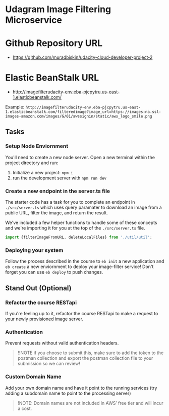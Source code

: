 # Udagram Image Filtering Microservice

# Github Repository URL
- https://github.com/muradbiskin/udacity-cloud-developer-project-2

# Elastic BeanStalk URL
- http://imagefilterudacity-env.eba-pjcpytru.us-east-1.elasticbeanstalk.com/

Example: `http://imagefilterudacity-env.eba-pjcpytru.us-east-1.elasticbeanstalk.com/filteredimage?image_url=https://images-na.ssl-images-amazon.com/images/G/01/awssignin/static/aws_logo_smile.png`

## Tasks

### Setup Node Enviornment

You'll need to create a new node server. Open a new terminal within the project directory and run:

1. Initialize a new project: `npm i`
2. run the development server with `npm run dev`

### Create a new endpoint in the server.ts file

The starter code has a task for you to complete an endpoint in `./src/server.ts` which uses query paramater to download an image from a public URL, filter the image, and return the result.

We've included a few helper functions to handle some of these concepts and we're importing it for you at the top of the `./src/server.ts`  file.

```typescript
import {filterImageFromURL, deleteLocalFiles} from './util/util';
```

### Deploying your system

Follow the process described in the course to `eb init` a new application and `eb create` a new enviornment to deploy your image-filter service! Don't forget you can use `eb deploy` to push changes.

## Stand Out (Optional)

### Refactor the course RESTapi

If you're feeling up to it, refactor the course RESTapi to make a request to your newly provisioned image server.

### Authentication

Prevent requests without valid authentication headers.
> !!NOTE if you choose to submit this, make sure to add the token to the postman collection and export the postman collection file to your submission so we can review!

### Custom Domain Name

Add your own domain name and have it point to the running services (try adding a subdomain name to point to the processing server)
> !NOTE: Domain names are not included in AWS’ free tier and will incur a cost.
